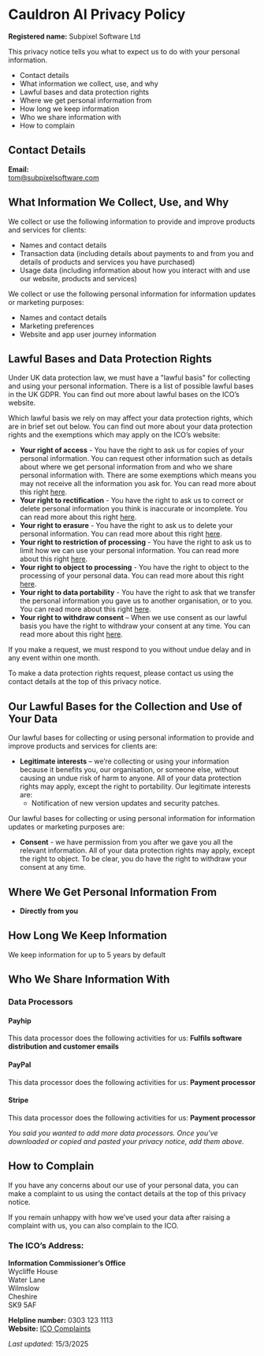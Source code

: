 # Cauldron AI Privacy Policy
**Registered name:** Subpixel Software Ltd

This privacy notice tells you what to expect us to do with your personal information.

- Contact details
- What information we collect, use, and why
- Lawful bases and data protection rights
- Where we get personal information from
- How long we keep information
- Who we share information with
- How to complain

## Contact Details

**Email:**  
tom@subpixelsoftware.com

## What Information We Collect, Use, and Why

We collect or use the following information to provide and improve products and services for clients:

- Names and contact details  
- Transaction data (including details about payments to and from you and details of products and services you have purchased)  
- Usage data (including information about how you interact with and use our website, products and services)  

We collect or use the following personal information for information updates or marketing purposes:

- Names and contact details  
- Marketing preferences  
- Website and app user journey information  

## Lawful Bases and Data Protection Rights

Under UK data protection law, we must have a "lawful basis" for collecting and using your personal information. There is a list of possible lawful bases in the UK GDPR. You can find out more about lawful bases on the ICO’s website.

Which lawful basis we rely on may affect your data protection rights, which are in brief set out below. You can find out more about your data protection rights and the exemptions which may apply on the ICO’s website:

- **Your right of access** - You have the right to ask us for copies of your personal information. You can request other information such as details about where we get personal information from and who we share personal information with. There are some exemptions which means you may not receive all the information you ask for. You can read more about this right [here](https://ico.org.uk/your-data-matters/your-right-of-access/).
- **Your right to rectification** - You have the right to ask us to correct or delete personal information you think is inaccurate or incomplete. You can read more about this right [here](https://ico.org.uk/your-data-matters/your-right-to-rectification/).
- **Your right to erasure** - You have the right to ask us to delete your personal information. You can read more about this right [here](https://ico.org.uk/your-data-matters/your-right-to-erasure/).
- **Your right to restriction of processing** - You have the right to ask us to limit how we can use your personal information. You can read more about this right [here](https://ico.org.uk/your-data-matters/your-right-to-restrict-processing/).
- **Your right to object to processing** - You have the right to object to the processing of your personal data. You can read more about this right [here](https://ico.org.uk/your-data-matters/the-right-to-object/).
- **Your right to data portability** - You have the right to ask that we transfer the personal information you gave us to another organisation, or to you. You can read more about this right [here](https://ico.org.uk/your-data-matters/your-right-to-data-portability/).
- **Your right to withdraw consent** – When we use consent as our lawful basis you have the right to withdraw your consent at any time. You can read more about this right [here](https://ico.org.uk/your-data-matters/your-right-to-withdraw-consent/).

If you make a request, we must respond to you without undue delay and in any event within one month.

To make a data protection rights request, please contact us using the contact details at the top of this privacy notice.

## Our Lawful Bases for the Collection and Use of Your Data

Our lawful bases for collecting or using personal information to provide and improve products and services for clients are:

- **Legitimate interests** – we’re collecting or using your information because it benefits you, our organisation, or someone else, without causing an undue risk of harm to anyone. All of your data protection rights may apply, except the right to portability. Our legitimate interests are:
  - Notification of new version updates and security patches.

Our lawful bases for collecting or using personal information for information updates or marketing purposes are:

- **Consent** - we have permission from you after we gave you all the relevant information. All of your data protection rights may apply, except the right to object. To be clear, you do have the right to withdraw your consent at any time.

## Where We Get Personal Information From

- **Directly from you**

## How Long We Keep Information
We keep information for up to 5 years by default

## Who We Share Information With

### Data Processors

#### Payhip  
This data processor does the following activities for us: **Fulfils software distribution and customer emails**

#### PayPal  
This data processor does the following activities for us: **Payment processor**

#### Stripe  
This data processor does the following activities for us: **Payment processor**

*You said you wanted to add more data processors. Once you've downloaded or copied and pasted your privacy notice, add them above.*

## How to Complain

If you have any concerns about our use of your personal data, you can make a complaint to us using the contact details at the top of this privacy notice.

If you remain unhappy with how we’ve used your data after raising a complaint with us, you can also complain to the ICO.

### The ICO’s Address:

**Information Commissioner’s Office**  
Wycliffe House  
Water Lane  
Wilmslow  
Cheshire  
SK9 5AF  

**Helpline number:** 0303 123 1113  
**Website:** [ICO Complaints](https://www.ico.org.uk/make-a-complaint)

_Last updated:_
15/3/2025
